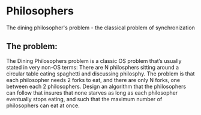 # Philosophers
The dining philosopher's problem - the classical problem of synchronization
## The problem: 
The Dining Philosophers problem is a classic OS problem that’s usually stated in very non-OS terms:
There are N philosphers sitting around a circular table eating spaghetti and discussing philosphy. The problem is that each philosopher needs 2 forks to eat, and there are only N forks, one between each 2 philosophers. Design an algorithm that the philosophers can follow that
insures that none starves as long as each philosopher eventually stops eating, and such that the maximum number of philosophers can eat at once.
